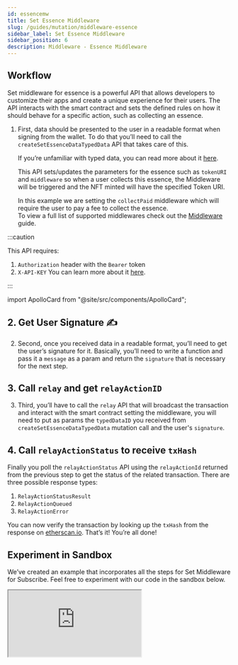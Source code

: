 ```yaml
---
id: essencemw
title: Set Essence Middleware
slug: /guides/mutation/middleware-essence
sidebar_label: Set Essence Middleware
sidebar_position: 6
description: Middleware - Essence Middleware
---
```


## Workflow

Set middleware for essence is a powerful API that allows developers to customize their apps and create a unique experience for their users. The API interacts with the smart contract and sets the defined rules on how it should behave for a specific action, such as collecting an essence.

1. First, data should be presented to the user in a readable format when signing from the wallet. To do that you’ll need to call the `createSetEssenceDataTypedData` API that takes care of this.

    If you’re unfamiliar with typed data, you can read more about it [here](https://eips.ethereum.org/EIPS/eip-712).

    This API sets/updates the parameters for the essence such as `tokenURI` and `middleware` so when a user collects this essence, the Middleware will be triggered and the NFT minted will have the specified Token URI.

    In this example we are setting the `collectPaid` middleware which will require the user to pay a fee to collect the essence.<br/>
    To view a full list of supported middlewares check out the [Middleware](/core-concepts/middleware) guide.

:::caution

This API requires: 
1. `Authorization` header with the `Bearer` token 
2. `X-API-KEY` 
You can learn more about it [here](/guides/authentication/authentication).

:::

import ApolloCard from "@site/src/components/ApolloCard";

<ApolloCard queryName="createSetEssenceDataTypedData" />

## 2. Get User Signature ✍️
2. Second, once you received data in a readable format, you’ll need to get the user’s signature for it. Basically, you’ll need to write a function and pass it a `message` as a param and return the `signature` that is necessary for the next step.

## 3. Call `relay` and get `relayActionID`
3. Third, you’ll have to call the `relay` API that will broadcast the transaction and interact with the smart contract setting the middleware, you will need to put as params the `typedDataID` you received from `createSetEssenceDataTypedData` mutation call and the user's `signature`.

<ApolloCard queryName="relay" />

## 4. Call `relayActionStatus` to receive `txHash`
Finally you poll the `relayActionStatus` API using the `relayActionId` returned from the previous step to get the status of the related transaction. There are three possible response types:
1. `RelayActionStatusResult`
2. `RelayActionQueued`
3. `RelayActionError`

<ApolloCard queryName="relayActionStatus" />


You can now verify the transaction by looking up the `txHash` from the response on [etherscan.io](http://etherscan.io). That’s it! You’re all done!

## Experiment in Sandbox

We’ve created an example that incorporates all the steps for Set Middleware for Subscribe. Feel free to experiment with our code in the sandbox below.

<iframe src="https://codesandbox.io/embed/set-middleware-essence-9yb14c?codemirror=1&fontsize=14&hidenavigation=0&theme=dark&runonclick=1&view=split&module=/src/App.tsx"
     title="set-middleware-essence"
    allow="accelerometer; ambient-light-sensor; camera; encrypted-media; geolocation; gyroscope; hid; microphone; midi; payment; usb; vr; xr-spatial-tracking"
    sandbox="allow-forms allow-modals allow-popups allow-presentation allow-same-origin allow-scripts"
></iframe>
